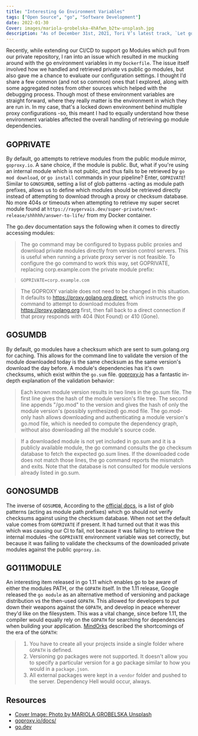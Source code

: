 ```yaml
---
title: "Interesting Go Environment Variables"
tags: ["Open Source", "go", "Software Development"]
date: 2022-01-30
Cover: images/mariola-grobelska-4hAfwn_b2tw-unsplash.jpg
description: "As of December 31st, 2021, Tori V’s latest track, `Let go of Me` was released to all streaming platforms! This track, which does feature my alias `Losing Signals` was both recorded, engineered, mixed and mastered by yours truly over the course of three months and 32+ emails later! Ironically, the work started on my 2015 Macbook Pro and Ableton stock instruments while I was up north tending to Dad, but that didn’t stop us from brainstorming and getting the *vibe* of the song. I thought I’d talk about the experience, and some interesting points learned while working on the track here!"
---
```


Recently, while extending our CI/CD to support go Modules which pull from our private repository, I ran into an issue which resulted in me mucking around with the go environment variables in my `Dockerfile`. The issue itself involved how we handled and retrieved private vs public go modules, but also gave me a chance to evaluate our configuration settings. I thought I’d share a few common (and not so common) ones that I explored, along with some aggregated notes from other sources which helped with the debugging process. Though most of these environment variables are straight forward, where they really matter is the environment in which they are run in. In my case, that's a locked down environment behind multiple proxy configurations -so, this meant I had to equally understand how these environment variables affected the overall handling of retrieving go module dependencies.

## GOPRIVATE

By default, go attempts to retrieve modules from the public module mirror, `goproxy.io`. A sane choice, if the module is public. But, what if you're using an internal module which is not public, and thus fails to be retrieved by `go mod download`, or `go install` commands in your pipeline? Enter, `GOPRIVATE`! Similar to `GONOSUMDB`, setting a list of glob patterns -acting as module path prefixes, allows us to define which modules should be retrieved directly instead of attempting to download through a proxy or checksum database. No more 404s or timeouts when attempting to retrieve my super secret module found at `https://raygervais.dev/super-private/next-release/shhhhh/answer-to-life/` from my Docker container.

The go.dev documentation says the following when it comes to directly accessing modules: 

>The go command may be configured to bypass public proxies and download private modules directly from version control servers. This is useful when running a private proxy server is not feasible. To configure the go command to work this way, set GOPRIVATE, replacing corp.example.com the private module prefix:

>`GOPRIVATE=corp.example.com`

>The GOPROXY variable does not need to be changed in this situation. It defaults to https://proxy.golang.org,direct, which instructs the go command to attempt to download modules from https://proxy.golang.org first, then fall back to a direct connection if that proxy responds with 404 (Not Found) or 410 (Gone).

## GOSUMDB

By default, go modules have a checksum which are sent to sum.golang.org for caching. This allows for the command line to validate the version of the module downloaded today is the same checksum as the same version's download the day before. A module's dependencies has it's own checksums, which exist within the `go.sum` file. [goproxy.io](https://goproxy.io/docs/GOSUMDB-env.html) has a fantastic in-depth explanation of the validation behavior:

>Each known module version results in two lines in the go.sum file. The first line gives the hash of the module version's file tree. The second line appends "/go.mod" to the version and gives the hash of only the module version's (possibly synthesized) go.mod file. The go.mod-only hash allows downloading and authenticating a module version's go.mod file, which is needed to compute the dependency graph, without also downloading all the module's source code.

>If a downloaded module is not yet included in go.sum and it is a publicly available module, the go command consults the go checksum database to fetch the expected go.sum lines. If the downloaded code does not match those lines, the go command reports the mismatch and exits. Note that the database is not consulted for module versions already listed in go.sum.

## GONOSUMDB

The inverse of `GOSUMDB`, According to the [official docs](https://go.dev/ref/mod#environment-variables), is a list of glob patterns (acting as module path prefixes) which go should not verify checksums against using the checksum database. When not set the default value comes from `GOPRIVATE` if present. It had turned out that it was this which was causing our CI to fail, not because it was failing to retrieve the internal modules -the `GOPRIVATE` environment variable was set correctly, but because it was failing to validate the checksums of the downloaded private modules against the public `goproxy.io`. 

## GO111MODULE

An interesting item released in go 1.11 which enables go to be aware of either the modules PATH, or the `GOPATH` itself. In the 1.11 release, Google released the `go module` as an alternative method of versioning and package distribution vs the then-used `GOPATH`. This allowed for developers to put down their weapons against the `GOPATH`, and develop in peace wherever they'd like on the filesystem. This was a vital change, since before 1.11, the compiler would equally rely on the `GOPATH` for searching for dependencies when building your application. [MindOrks](https://medium.com/mindorks/create-projects-independent-of-gopath-using-go-modules-802260cdfb51) described the shortcomings of the era of the  `GOPATH`:


>1. You have to create all your projects inside a single folder where `GOPATH` is defined.
>2. Versioning go packages were not supported. It doesn't allow you to specify a particular version for a go package similar to how you would in a `package.json`.
>3. All external packages were kept in a `vendor` folder and pushed to the server. Dependency Hell would occur, always.


## Resources

- [Cover Image: Photo by MARIOLA GROBELSKA Unsplash](https://unsplash.com/photos/4hAfwn_b2tw)
- [goproxy.io/docs/](https://goproxy.io/docs/introduction.html)
- [go.dev](https://go.dev/ref/mod#environment-variables)




